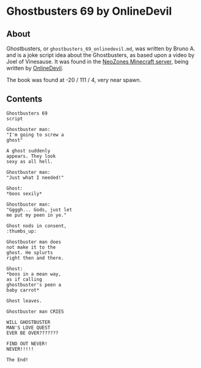 # Ghostbusters 69 by OnlineDevil

## About
Ghostbusters, or `ghostbusters_69_onlinedevil.md`, was written by Bruno A. and is a joke script idea about the Ghostbusters, as based upon a video by Joel of Vinesause. It was found in the [NeoZones Minecraft server](https://mc.neozones.club), being written by [OnlineDevil](https://namemc.com/profile/OnlineDevil.1).

The book was found at -20 / 111 / 4, very near spawn.

## Contents
```
Ghostbusters 69
script

Ghostbuster man:
"I'm going to screw a
ghost"

A ghost suddenly
appears. They look
sexy as all hell.

Ghostbuster man:
"Just what I needed!"

Ghost:
*boos sexily*

Ghostbuster man:
"Ggggh... Gods, just let
me put my peen in ye."

Ghost nods in consent,
:thumbs_up:

Ghostbuster man does
not make it to the
ghost. He splurts
right then and there.

Ghost:
*boos in a mean way,
as if calling
ghostbuster's peen a
baby carrot*

Ghost leaves.

Ghostbuster man CRIES

WILL GHOSTBUSTER
MAN'S LOVE QUEST
EVER BE OVER???????

FIND OUT NEVER!
NEVER!!!!!

The End!

```